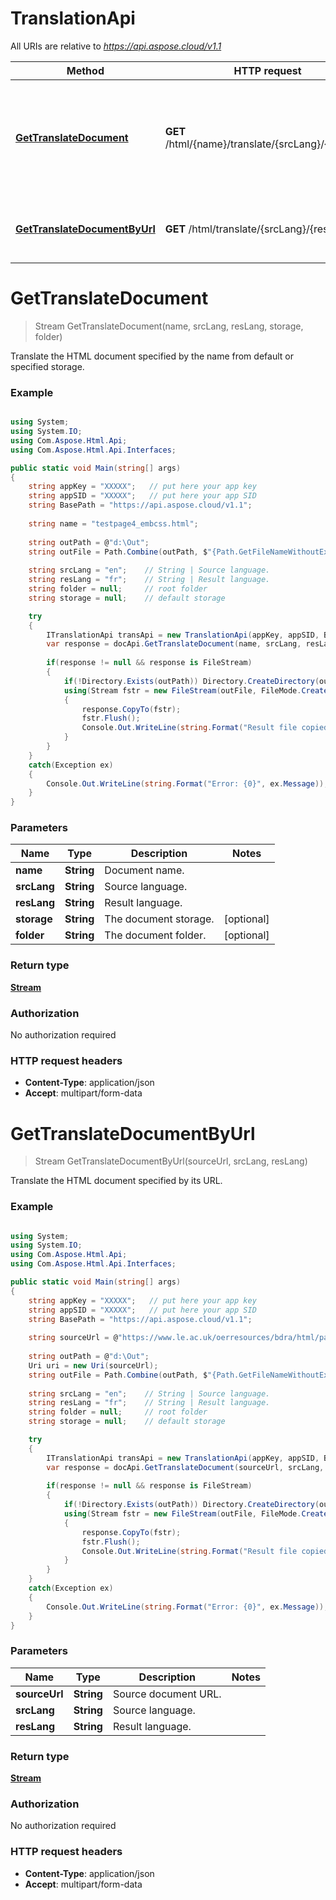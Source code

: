 # TranslationApi

All URIs are relative to *https://api.aspose.cloud/v1.1*

Method | HTTP request | Description
------------- | ------------- | -------------
[**GetTranslateDocument**](TranslationApi.md#GetTranslateDocument) | **GET** /html/{name}/translate/{srcLang}/{resLang} | Translate the HTML document specified by the name from default or specified storage.
[**GetTranslateDocumentByUrl**](TranslationApi.md#GetTranslateDocumentByUrl) | **GET** /html/translate/{srcLang}/{resLang} | Translate the HTML document specified by its URL.


<a name="GetTranslateDocument"></a>
# **GetTranslateDocument**
> Stream GetTranslateDocument(name, srcLang, resLang, storage, folder)

Translate the HTML document specified by the name from default or specified storage.

### Example
```csharp

using System;
using System.IO;
using Com.Aspose.Html.Api;
using Com.Aspose.Html.Api.Interfaces;

public static void Main(string[] args)
{
	string appKey = "XXXXX";   // put here your app key
	string appSID = "XXXXX";   // put here your app SID
	string BasePath = "https://api.aspose.cloud/v1.1";
	
	string name = "testpage4_embcss.html";
	
	string outPath = @"d:\Out";
	string outFile = Path.Combine(outPath, $"{Path.GetFileNameWithoutExtension(name)}_EnglishToFrench.html.zip");
	
	string srcLang = "en";    // String | Source language.
	string resLang = "fr";    // String | Result language.
	string folder = null;     // root folder
	string storage = null;    // default storage

	try
	{
	    ITranslationApi transApi = new TranslationApi(appKey, appSID, BasePath);
		var response = docApi.GetTranslateDocument(name, srcLang, resLang, storage, folder);
			
		if(response != null && response is FileStream)
		{
			if(!Directory.Exists(outPath)) Directory.CreateDirectory(outPath);
			using(Stream fstr = new FileStream(outFile, FileMode.Create, FileAccess.Write))
			{
				response.CopyTo(fstr);
				fstr.Flush();
				Console.Out.WriteLine(string.Format("Result file copied to: {0}", outFile));
			}
		}
	}
	catch(Exception ex)
	{
		Console.Out.WriteLine(string.Format("Error: {0}", ex.Message));
	}
}
```

### Parameters

Name | Type | Description  | Notes
------------- | ------------- | ------------- | -------------
 **name** | **String**| Document name. |
 **srcLang** | **String**| Source language. |
 **resLang** | **String**| Result language. |
 **storage** | **String**| The document storage. | [optional]
 **folder** | **String**| The document folder. | [optional]

### Return type

[**Stream**](FileStream.md)

### Authorization

No authorization required

### HTTP request headers

 - **Content-Type**: application/json
 - **Accept**: multipart/form-data

<a name="translationGetTranslateDocumentByUrl"></a>
# **GetTranslateDocumentByUrl**
> Stream GetTranslateDocumentByUrl(sourceUrl, srcLang, resLang)

Translate the HTML document specified by its URL.

### Example
```csharp

using System;
using System.IO;
using Com.Aspose.Html.Api;
using Com.Aspose.Html.Api.Interfaces;

public static void Main(string[] args)
{
	string appKey = "XXXXX";   // put here your app key
	string appSID = "XXXXX";   // put here your app SID
	string BasePath = "https://api.aspose.cloud/v1.1";
	
	string sourceUrl = @"https://www.le.ac.uk/oerresources/bdra/html/page_01.htm";
	
	string outPath = @"d:\Out";
	Uri uri = new Uri(sourceUrl);
	string outFile = Path.Combine(outPath, $"{Path.GetFileNameWithoutExtension(uri.Segments.LastOrDefault())}_EnglishToFrench.html.zip");
	
	string srcLang = "en";    // String | Source language.
	string resLang = "fr";    // String | Result language.
	string folder = null;     // root folder
	string storage = null;    // default storage

	try
	{
	    ITranslationApi transApi = new TranslationApi(appKey, appSID, BasePath);
		var response = docApi.GetTranslateDocument(sourceUrl, srcLang, resLang);
			
		if(response != null && response is FileStream)
		{
			if(!Directory.Exists(outPath)) Directory.CreateDirectory(outPath);
			using(Stream fstr = new FileStream(outFile, FileMode.Create, FileAccess.Write))
			{
				response.CopyTo(fstr);
				fstr.Flush();
				Console.Out.WriteLine(string.Format("Result file copied to: {0}", outFile));
			}
		}
	}
	catch(Exception ex)
	{
		Console.Out.WriteLine(string.Format("Error: {0}", ex.Message));
	}
}
```

### Parameters

Name | Type | Description  | Notes
------------- | ------------- | ------------- | -------------
 **sourceUrl** | **String**| Source document URL. |
 **srcLang** | **String**| Source language. |
 **resLang** | **String**| Result language. |

### Return type

[**Stream**](Stream.md)

### Authorization

No authorization required

### HTTP request headers

 - **Content-Type**: application/json
 - **Accept**: multipart/form-data


